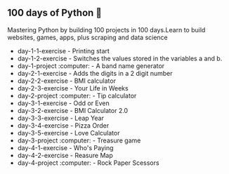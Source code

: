 ## 100 days of Python :snake:
Mastering Python by building 100 projects in 100 days.Learn to build websites, games, apps, plus scraping and data science

<ul>
<li>day-1-1-exercise - Printing start</li>
<li>day-1-2-exercise - Switches the values stored in the variables a and b.</li>
<li>day-1-project :computer: - A band name generator</li>
<li>day-2-1-exercise - Adds the digits in a 2 digit number</li>
<li>day-2-2-exercise - BMI calculator</li>
<li>day-2-3-exercise - Your Life in Weeks</li>
<li>day-2-project :computer: - Tip calculator</li>
<li>day-3-1-exercise - Odd or Even</li>
<li>day-3-2-exercise - BMI Calculator 2.0</li>
<li>day-3-3-exercise - Leap Year</li>
<li>day-3-4-exercise - Pizza Order</li>
<li>day-3-5-exercise - Love Calculator</li>
<li>day-3-project :computer: - Treasure game</li>
<li>day-4-1-exercise - Who's Paying</li>
<li>day-4-2-exercise - Reasure Map</li>
<li>day-4-project :computer: - Rock Paper Scessors</li>
</ul>
